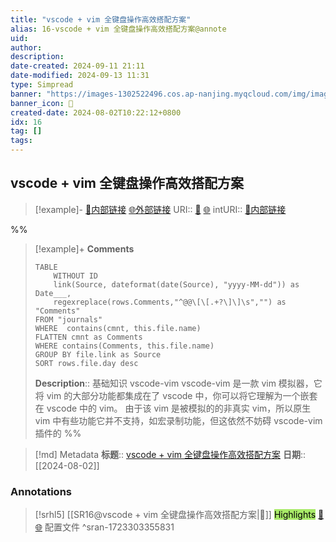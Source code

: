```yaml
---
title: "vscode + vim 全键盘操作高效搭配方案"
alias: 16-vscode + vim 全键盘操作高效搭配方案@annote
uid: 
author: 
description: 
date-created: 2024-09-11 21:11
date-modified: 2024-09-13 11:31
type: Simpread
banner: "https://images-1302522496.cos.ap-nanjing.myqcloud.com/img/image-20211027215222915.png "
banner_icon: 🔖
created-date: 2024-08-02T10:22:12+0800
idx: 16
tag: []
tags: 
---
```


## vscode + vim 全键盘操作高效搭配方案

> [!example]- [🧷内部链接](<http://localhost:7026/unread/16>) [🌐外部链接](<>)
> URI:: [🧷](<http://localhost:7026/unread/16>) [🌐](<>)
> intURI:: [🧷内部链接](<http://localhost:7026/reading/16>)

%%

> [!example]+ **Comments**
>
> ```dataview
> TABLE 
>     WITHOUT ID
>     link(Source, dateformat(date(Source), "yyyy-MM-dd")) as Date___, 
>     regexreplace(rows.Comments,"^@@\[\[.+?\]\]\s","") as "Comments"
> FROM "journals"
> WHERE  contains(cmnt, this.file.name)
> FLATTEN cmnt as Comments
> WHERE contains(Comments, this.file.name)
> GROUP BY file.link as Source
> SORT rows.file.day desc
> ```
>  **Description**:: 基础知识 vscode-vim vscode-vim 是一款 vim 模拟器，它将 vim 的大部分功能都集成在了 vscode 中，你可以将它理解为一个嵌套在 vscode 中的 vim。 由于该 vim 是被模拟的的非真实 vim，所以原生 vim 中有些功能它并不支持，如宏录制功能，但这依然不妨碍 vscode-vim 插件的
%%

> [!md] Metadata
> **标题**:: [vscode + vim 全键盘操作高效搭配方案](https://www.cnblogs.com/YunyaSir/p/15522565.html)
> **日期**:: [[2024-08-02]]

### Annotations

> [!srhl5] [[SR16@vscode + vim 全键盘操作高效搭配方案|📄]] <mark style="background-color: #a8ea68">Highlights</mark> [🧷](<http://localhost:7026/unread/16#id=1723303355831>) [🌐](<#id=1723303355831>)
> 配置文件
> ^sran-1723303355831
